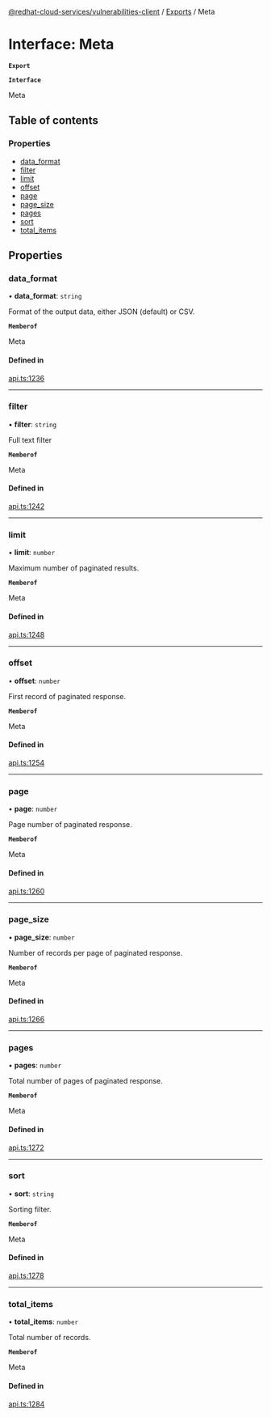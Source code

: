 [@redhat-cloud-services/vulnerabilities-client](../README.md) / [Exports](../modules.md) / Meta

# Interface: Meta

**`Export`**

**`Interface`**

Meta

## Table of contents

### Properties

- [data\_format](Meta.md#data_format)
- [filter](Meta.md#filter)
- [limit](Meta.md#limit)
- [offset](Meta.md#offset)
- [page](Meta.md#page)
- [page\_size](Meta.md#page_size)
- [pages](Meta.md#pages)
- [sort](Meta.md#sort)
- [total\_items](Meta.md#total_items)

## Properties

### data\_format

• **data\_format**: `string`

Format of the output data, either JSON (default) or CSV.

**`Memberof`**

Meta

#### Defined in

[api.ts:1236](https://github.com/RedHatInsights/javascript-clients/blob/master/packages/vulnerabilities/git-api/api.ts#L1236)

___

### filter

• **filter**: `string`

Full text filter

**`Memberof`**

Meta

#### Defined in

[api.ts:1242](https://github.com/RedHatInsights/javascript-clients/blob/master/packages/vulnerabilities/git-api/api.ts#L1242)

___

### limit

• **limit**: `number`

Maximum number of paginated results.

**`Memberof`**

Meta

#### Defined in

[api.ts:1248](https://github.com/RedHatInsights/javascript-clients/blob/master/packages/vulnerabilities/git-api/api.ts#L1248)

___

### offset

• **offset**: `number`

First record of paginated response.

**`Memberof`**

Meta

#### Defined in

[api.ts:1254](https://github.com/RedHatInsights/javascript-clients/blob/master/packages/vulnerabilities/git-api/api.ts#L1254)

___

### page

• **page**: `number`

Page number of paginated response.

**`Memberof`**

Meta

#### Defined in

[api.ts:1260](https://github.com/RedHatInsights/javascript-clients/blob/master/packages/vulnerabilities/git-api/api.ts#L1260)

___

### page\_size

• **page\_size**: `number`

Number of records per page of paginated response.

**`Memberof`**

Meta

#### Defined in

[api.ts:1266](https://github.com/RedHatInsights/javascript-clients/blob/master/packages/vulnerabilities/git-api/api.ts#L1266)

___

### pages

• **pages**: `number`

Total number of pages of paginated response.

**`Memberof`**

Meta

#### Defined in

[api.ts:1272](https://github.com/RedHatInsights/javascript-clients/blob/master/packages/vulnerabilities/git-api/api.ts#L1272)

___

### sort

• **sort**: `string`

Sorting filter.

**`Memberof`**

Meta

#### Defined in

[api.ts:1278](https://github.com/RedHatInsights/javascript-clients/blob/master/packages/vulnerabilities/git-api/api.ts#L1278)

___

### total\_items

• **total\_items**: `number`

Total number of records.

**`Memberof`**

Meta

#### Defined in

[api.ts:1284](https://github.com/RedHatInsights/javascript-clients/blob/master/packages/vulnerabilities/git-api/api.ts#L1284)
